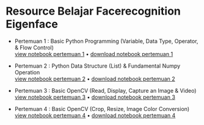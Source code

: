 # Resource Belajar Facerecognition Eigenface

- Pertemuan 1 : Basic Python Programming (Variable, Data Type, Operator, & Flow Control) <br>
[view notebook pertemuan 1](https://github.com/Muhammad-Yunus/Materi-Training/blob/main/E.%20Eigenface%20Facerecognition/pertemuan_1/pertemuan_1.ipynb) • [download notebook pertemuan 1](https://github.com/Muhammad-Yunus/Materi-Training/raw/main/E.%20Eigenface%20Facerecognition/pertemuan_1/pertemuan_1.zip)

- Pertemuan 2 : Python Data Structure (List) & Fundamental Numpy Operation <br>
[view notebook pertemuan 2](https://github.com/Muhammad-Yunus/Materi-Training/blob/main/E.%20Eigenface%20Facerecognition/pertemuan_2/pertemuan_2.ipynb) • [download notebook pertemuan 2](https://github.com/Muhammad-Yunus/Materi-Training/raw/main/E.%20Eigenface%20Facerecognition/pertemuan_2/pertemuan_2.zip)

- Pertemuan 3 : Basic OpenCV (Read, Display, Capture an Image & Video) <br>
[view notebook pertemuan 3](https://github.com/Muhammad-Yunus/Materi-Training/blob/main/E.%20Eigenface%20Facerecognition/pertemuan_3/pertemuan_3.ipynb) • [download notebook pertemuan 3](https://github.com/Muhammad-Yunus/Materi-Training/raw/main/E.%20Eigenface%20Facerecognition/pertemuan_3/pertemuan_3.zip)

- Pertemuan 4 : Basic OpenCV (Crop, Resize, Image Color Conversion) <br>
[view notebook pertemuan 4](https://github.com/Muhammad-Yunus/Materi-Training/blob/main/E.%20Eigenface%20Facerecognition/pertemuan_4/pertemuan_4.ipynb) • [download notebook pertemuan 4](https://github.com/Muhammad-Yunus/Materi-Training/raw/main/E.%20Eigenface%20Facerecognition/pertemuan_4/pertemuan_4.zip)
